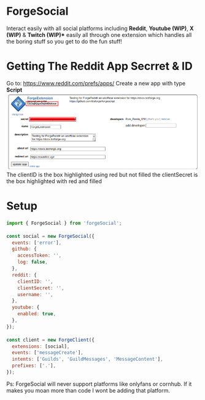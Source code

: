 # ForgeSocial

Interact easily with all social platforms including **Reddit**, **Youtube (WIP)**, **X (WIP)** & **Twitch (WIP)\*** easily all through one extension which handles all the boring stuff so you get to do the fun stuff!

# Getting The Reddit App Secrret & ID

Go to:
https://www.reddit.com/prefs/apps/
Create a new app with type **Script**
![Reddit App Credentials](./.github/image.png)
The clientID is the box highlighted using red but not filled the clientSecret is the box highlighted with red and filled

# Setup

```js
import { ForgeSocial } from 'forgeSocial';

const social = new ForgeSocial({
  events: ['error'],
  github: {
    accessToken: '',
    log: false,
  },
  reddit: {
    clientID: '',
    clientSecret: '',
    username: '',
  },
  youtube: {
    enabled: true,
  },
});

const client = new ForgeClient({
  extensions: [social],
  events: ['messageCreate'],
  intents: ['Guilds', 'GuildMessages', 'MessageContent'],
  prefixes: ['.'],
});
```

Ps:
ForgeSocial will never support platforms like onlyfans or cornhub. If it makes you moan more than code I wont be adding that platform.
